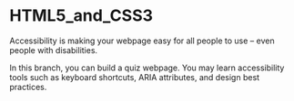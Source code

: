 # HTML5_and_CSS3
Accessibility is making your webpage easy for all people to use – even people with disabilities.

In this branch, you can build a quiz webpage. You may learn accessibility tools such as keyboard shortcuts, ARIA attributes, and design best practices.
